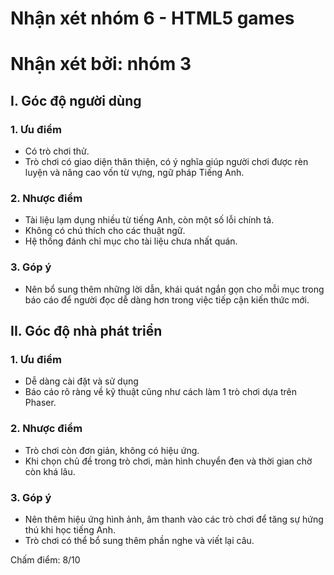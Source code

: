 # Nhận xét nhóm 6 - HTML5 games
# Nhận xét bởi: nhóm 3

## I. Góc độ người dùng
### 1. Ưu điểm

-	Có trò chơi thử.
- Trò chơi có giao diện thân thiện, có ý nghĩa giúp người chơi được rèn luyện và nâng cao vốn từ vựng, 
ngữ pháp Tiếng Anh.

### 2. Nhược điểm
-	Tài liệu lạm dụng nhiều từ tiếng Anh, còn một số lỗi chính tả.
-	Không có chú thích cho các thuật ngữ.
- Hệ thống đánh chỉ mục cho tài liệu chưa nhất quán.

### 3. Góp ý
- Nên bổ sung thêm những lời dẫn, khái quát ngắn gọn cho mỗi mục trong báo cáo để người đọc dễ dàng hơn trong
việc tiếp cận kiến thức mới.


## II. Góc độ nhà phát triển
### 1. Ưu điểm
- Dễ dàng cài đặt và sử dụng
- Báo cáo  rõ ràng về kỹ thuật cũng như cách làm 1 trò chơi dựa trên Phaser.

### 2. Nhược điểm
- Trò chơi còn đơn giản, không có hiệu ứng.
- Khi chọn chủ đề trong trò chơi, màn hình chuyển đen và thời gian chờ còn khá lâu.

### 3. Góp ý
- Nên thêm hiệu ứng hình ảnh, âm thanh vào các trò chơi để tăng sự hứng thú khi học tiếng Anh.
- Trò chơi có thể bổ sung thêm phần nghe và viết lại câu.

Chấm điểm: 8/10


